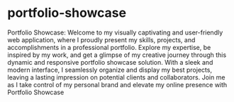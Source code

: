 # portfolio-showcase
Portfolio Showcase: Welcome to my visually captivating and user-friendly web application, where I proudly present my skills, projects, and accomplishments in a professional portfolio. Explore my expertise, be inspired by my work, and get a glimpse of my creative journey through this dynamic and responsive portfolio showcase solution. With a sleek and modern interface, I seamlessly organize and display my best projects, leaving a lasting impression on potential clients and collaborators. Join me as I take control of my personal brand and elevate my online presence with Portfolio Showcase
